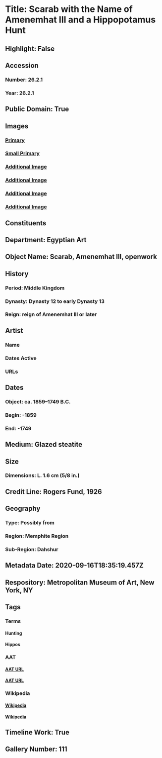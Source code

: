 # Title: Scarab with the Name of Amenemhat III and a Hippopotamus Hunt
## Highlight: False
## Accession
### Number: 26.2.1
### Year: 26.2.1
## Public Domain: True
## Images
### [Primary](https://images.metmuseum.org/CRDImages/eg/original/DP112574.jpg)
### [Small Primary](https://images.metmuseum.org/CRDImages/eg/web-large/DP112574.jpg)
### [Additional Image](https://images.metmuseum.org/CRDImages/eg/original/DP112951.jpg)
### [Additional Image](https://images.metmuseum.org/CRDImages/eg/original/26.2.1_top.JPG)
### [Additional Image](https://images.metmuseum.org/CRDImages/eg/original/26.2.1_side.JPG)
### [Additional Image](https://images.metmuseum.org/CRDImages/eg/original/26.2.1_bot.JPG)
## Constituents
## Department: Egyptian Art
## Object Name: Scarab, Amenemhat III, openwork
## History
### Period: Middle Kingdom
### Dynasty: Dynasty 12 to early Dynasty 13
### Reign: reign of Amenemhat III or later
## Artist
### Name
### Dates Active
### URLs
## Dates
### Object: ca. 1859–1749 B.C.
### Begin: -1859
### End: -1749
## Medium: Glazed steatite
## Size
### Dimensions: L. 1.6 cm (5/8 in.)
## Credit Line: Rogers Fund, 1926
## Geography
### Type: Possibly from
### Region: Memphite Region
### Sub-Region: Dahshur
## Metadata Date: 2020-09-16T18:35:19.457Z
## Respository: Metropolitan Museum of Art, New York, NY
## Tags
### Terms
#### Hunting
#### Hippos
### AAT
#### [AAT URL](http://vocab.getty.edu/page/aat/300239666)
#### [AAT URL](http://vocab.getty.edu/page/aat/300258403)
### Wikipedia
#### [Wikipedia]()
#### [Wikipedia]()
## Timeline Work: True
## Gallery Number: 111